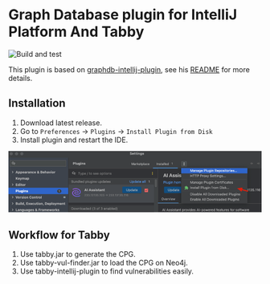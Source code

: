 # Graph Database plugin for IntelliJ Platform And Tabby

![Build and test](https://github.com/albertoventurini/graphdb-intellij-plugin/actions/workflows/build-plugin.yaml/badge.svg)

This plugin is based on [graphdb-intellij-plugin](https://github.com/albertoventurini/graphdb-intellij-plugin), see his [README](README_OLD.md) for more details.

## Installation

1. Download latest release.
2. Go to `Preferences` -> `Plugins` -> `Install Plugin from Disk`
3. Install plugin and restart the IDE.

![img.png](img.png)

## Workflow for Tabby

1. Use tabby.jar to generate the CPG.
2. Use tabby-vul-finder.jar to load the CPG on Neo4j.
3. Use tabby-intellij-plugin to find vulnerabilities easily.